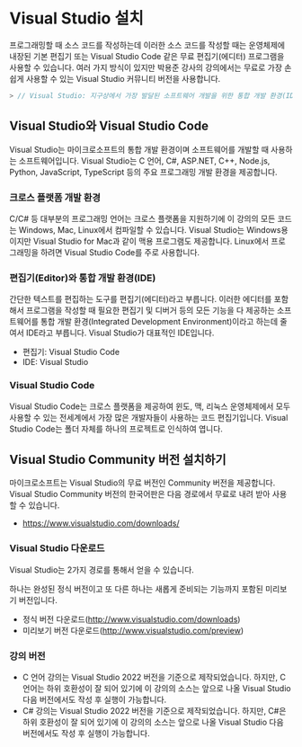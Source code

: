 # Visual Studio 설치 

프로그래밍할 때 소스 코드를 작성하는데 이러한 소스 코드를 작성할 때는 운영체제에 내장된 기본 편집기 또는 Visual Studio Code 같은 무료 편집기(에디터) 프로그램을 사용할 수 있습니다. 
여러 가지 방식이 있지만 박용준 강사의 강의에서는 무료로 가장 손쉽게 사용할 수 있는 Visual Studio 커뮤니티 버전을 사용합니다. 

```C#
> // Visual Studio: 지구상에서 가장 발달된 소프트웨어 개발을 위한 통합 개발 환경(IDE)
```

## Visual Studio와 Visual Studio Code

Visual Studio는 마이크로소프트의 통합 개발 환경이며 소프트웨어를 개발할 때 사용하는 소프트웨어입니다. 
Visual Studio는 C 언어, C#, ASP.NET, C++, Node.js, Python, JavaScript, TypeScript 등의 주요 프로그래밍 개발 환경을 제공합니다. 

### 크로스 플랫폼 개발 환경

C/C# 등 대부분의 프로그래밍 언어는 크로스 플랫폼을 지원하기에 이 강의의 모든 코드는 Windows, Mac, Linux에서 컴파일할 수 있습니다. Visual Studio는 Windows용이지만 Visual Studio for Mac과 같이 맥용 프로그램도 제공합니다. Linux에서 프로그래밍을 하려면 Visual Studio Code를 주로 사용합니다.

###	편집기(Editor)와 통합 개발 환경(IDE)

간단한 텍스트를 편집하는 도구를 편집기(에디터)라고 부릅니다. 
이러한 에디터를 포함해서 프로그램을 작성할 때 필요한 편집기 및 디버거 등의 모든 기능을 다 제공하는 소프트웨어를 통합 개발 환경(Integrated Development Environment)이라고 하는데 줄여서 IDE라고 부릅니다. 
Visual Studio가 대표적인 IDE입니다.

- 편집기: Visual Studio Code
- IDE: Visual Studio

###	Visual Studio Code
Visual Studio Code는 크로스 플랫폼을 제공하여 윈도, 맥, 리눅스 운영체제에서 모두 사용할 수 있는 전세계에서 가장 많은 개발자들이 사용하는 코드 편집기입니다. Visual Studio Code는 폴더 자체를 하나의 프로젝트로 인식하여 엽니다.



## Visual Studio Community 버전 설치하기

마이크로소프트는 Visual Studio의 무료 버전인 Community 버전을 제공합니다. 
Visual Studio Community 버전의 한국어판은 다음 경로에서 무료로 내려 받아 사용할 수 있습니다. 

- https://www.visualstudio.com/downloads/

###	Visual Studio 다운로드

Visual Studio는 2가지 경로를 통해서 얻을 수 있습니다.

하나는 완성된 정식 버전이고 또 다른 하나는 새롭게 준비되는 기능까지 포함된 미리보기 버전입니다. 

- 정식 버전 다운로드(http://www.visualstudio.com/downloads)
- 미리보기 버전  다운로드(http://www.visualstudio.com/preview)

### 강의 버전

- C 언어 강의는 Visual Studio 2022 버전을 기준으로 제작되었습니다. 하지만, C 언어는 하위 호환성이 잘 되어 있기에 이 강의의 소스는 앞으로 나올 Visual Studio 다음 버전에서도 작성 후 실행이 가능합니다.
- C# 강의는 Visual Studio 2022 버전을 기준으로 제작되었습니다. 하지만, C#은 하위 호환성이 잘 되어 있기에 이 강의의 소스는 앞으로 나올 Visual Studio 다음 버전에서도 작성 후 실행이 가능합니다.




